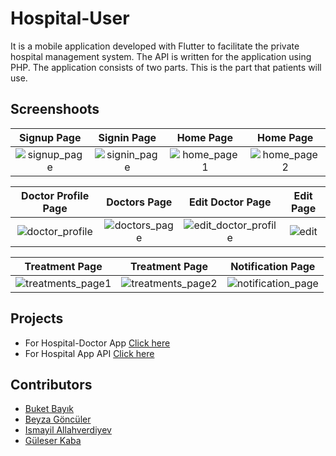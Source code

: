 # Hospital-User

It is a mobile application developed with Flutter to facilitate the private hospital management system. The API is written for the application using PHP. The application consists of two parts. This is the part that patients will use.

## Screenshoots

Signup Page               |  Signin Page               | Home Page               |  Home Page
:-------------------------:|:-------------------------:|:-------------------------:|:-------------------------:
![signup_page](https://user-images.githubusercontent.com/96770787/175021707-5385ddd8-3696-442b-8c71-b266d9d02293.png)|![signin_page](https://user-images.githubusercontent.com/96770787/175021801-22c88a1d-63da-41d3-a2c3-a8bf2bb37aa0.png)|![home_page1](https://user-images.githubusercontent.com/96770787/175022015-6530501d-a75b-470c-b3f5-44d8de96d881.png)|![home_page2](https://user-images.githubusercontent.com/96770787/175022069-775743fd-b803-4530-9f6a-92caf0490e79.png)|

Doctor Profile Page         |  Doctors Page       |   Edit Doctor Page               |  Edit Page
:-------------------------:|:-------------------------:|:-------------------------:|:-------------------------:
![doctor_profile](https://user-images.githubusercontent.com/96770787/175022329-aa1ca547-1ec3-4cc0-ac54-3cacf29d521d.png)|![doctors_page](https://user-images.githubusercontent.com/96770787/175022399-631f22d7-b8c5-416a-94c0-58f911705c69.png)|![edit_doctor_profile](https://user-images.githubusercontent.com/96770787/175022577-1e3e91e5-ee38-408a-8db4-8348c1830c9f.png)|![edit](https://user-images.githubusercontent.com/96770787/175022617-f44373b7-97d6-4da4-82f5-015f77fbe2b1.png)|

Treatment Page        |  Treatment Page       |   Notification Page               | 
:-------------------------:|:-------------------------:|:-------------------------:|
![treatments_page1](https://user-images.githubusercontent.com/96770787/175022956-64215bc8-b59e-4091-a070-f6617fe211b9.png)|![treatments_page2](https://user-images.githubusercontent.com/96770787/175022993-48ad5274-85b9-4b63-a465-06b8126745c0.png)|![notification_page](https://user-images.githubusercontent.com/96770787/175023049-90da112a-4076-44f7-8bc8-61e9d5075b20.png)|![edit](https://user-images.githubusercontent.com/96770787/175022617-f44373b7-97d6-4da4-82f5-015f77fbe2b1.png)|

## Projects
* For Hospital-Doctor App [Click here](https://github.com/UNIGIBBS/hospital-doctor)
* For Hospital App API [Click here](https://github.com/UNIGIBBS/hospitalApp_API)

## Contributors
* [Buket Bayık](https://github.com/buketbyk)
* [Beyza Göncüler](https://github.com/BeyzaGonculer)
* [Ismayil Allahverdiyev](https://github.com/ismayil-allahverdiyev)
* [Güleser Kaba](https://github.com/guleserkaba)



